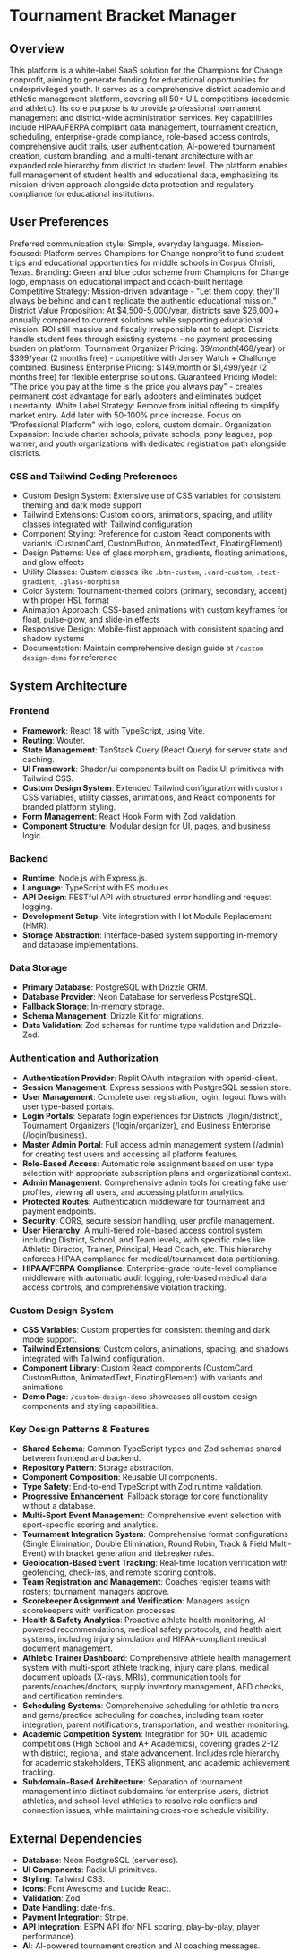 # Tournament Bracket Manager

## Overview
This platform is a white-label SaaS solution for the Champions for Change nonprofit, aiming to generate funding for educational opportunities for underprivileged youth. It serves as a comprehensive district academic and athletic management platform, covering all 50+ UIL competitions (academic and athletic). Its core purpose is to provide professional tournament management and district-wide administration services. Key capabilities include HIPAA/FERPA compliant data management, tournament creation, scheduling, enterprise-grade compliance, role-based access controls, comprehensive audit trails, user authentication, AI-powered tournament creation, custom branding, and a multi-tenant architecture with an expanded role hierarchy from district to student level. The platform enables full management of student health and educational data, emphasizing its mission-driven approach alongside data protection and regulatory compliance for educational institutions.

## User Preferences
Preferred communication style: Simple, everyday language.
Mission-focused: Platform serves Champions for Change nonprofit to fund student trips and educational opportunities for middle schools in Corpus Christi, Texas.
Branding: Green and blue color scheme from Champions for Change logo, emphasis on educational impact and coach-built heritage.
Competitive Strategy: Mission-driven advantage - "Let them copy, they'll always be behind and can't replicate the authentic educational mission."
District Value Proposition: At $4,500-5,000/year, districts save $26,000+ annually compared to current solutions while supporting educational mission. ROI still massive and fiscally irresponsible not to adopt. Districts handle student fees through existing systems - no payment processing burden on platform.
Tournament Organizer Pricing: $39/month ($468/year) or $399/year (2 months free) - competitive with Jersey Watch + Challonge combined.
Business Enterprise Pricing: $149/month or $1,499/year (2 months free) for flexible enterprise solutions.
Guaranteed Pricing Model: "The price you pay at the time is the price you always pay" - creates permanent cost advantage for early adopters and eliminates budget uncertainty.
White Label Strategy: Remove from initial offering to simplify market entry. Add later with 50-100% price increase. Focus on "Professional Platform" with logo, colors, custom domain.
Organization Expansion: Include charter schools, private schools, pony leagues, pop warner, and youth organizations with dedicated registration path alongside districts.

### CSS and Tailwind Coding Preferences
- Custom Design System: Extensive use of CSS variables for consistent theming and dark mode support
- Tailwind Extensions: Custom colors, animations, spacing, and utility classes integrated with Tailwind configuration
- Component Styling: Preference for custom React components with variants (CustomCard, CustomButton, AnimatedText, FloatingElement)
- Design Patterns: Use of glass morphism, gradients, floating animations, and glow effects
- Utility Classes: Custom classes like `.btn-custom`, `.card-custom`, `.text-gradient`, `.glass-morphism`
- Color System: Tournament-themed colors (primary, secondary, accent) with proper HSL format
- Animation Approach: CSS-based animations with custom keyframes for float, pulse-glow, and slide-in effects
- Responsive Design: Mobile-first approach with consistent spacing and shadow systems
- Documentation: Maintain comprehensive design guide at `/custom-design-demo` for reference

## System Architecture

### Frontend
- **Framework**: React 18 with TypeScript, using Vite.
- **Routing**: Wouter.
- **State Management**: TanStack Query (React Query) for server state and caching.
- **UI Framework**: Shadcn/ui components built on Radix UI primitives with Tailwind CSS.
- **Custom Design System**: Extended Tailwind configuration with custom CSS variables, utility classes, animations, and React components for branded platform styling.
- **Form Management**: React Hook Form with Zod validation.
- **Component Structure**: Modular design for UI, pages, and business logic.

### Backend
- **Runtime**: Node.js with Express.js.
- **Language**: TypeScript with ES modules.
- **API Design**: RESTful API with structured error handling and request logging.
- **Development Setup**: Vite integration with Hot Module Replacement (HMR).
- **Storage Abstraction**: Interface-based system supporting in-memory and database implementations.

### Data Storage
- **Primary Database**: PostgreSQL with Drizzle ORM.
- **Database Provider**: Neon Database for serverless PostgreSQL.
- **Fallback Storage**: In-memory storage.
- **Schema Management**: Drizzle Kit for migrations.
- **Data Validation**: Zod schemas for runtime type validation and Drizzle-Zod.

### Authentication and Authorization
- **Authentication Provider**: Replit OAuth integration with openid-client.
- **Session Management**: Express sessions with PostgreSQL session store.
- **User Management**: Complete user registration, login, logout flows with user type-based portals.
- **Login Portals**: Separate login experiences for Districts (/login/district), Tournament Organizers (/login/organizer), and Business Enterprise (/login/business).
- **Master Admin Portal**: Full access admin management system (/admin) for creating test users and accessing all platform features.
- **Role-Based Access**: Automatic role assignment based on user type selection with appropriate subscription plans and organizational context.
- **Admin Management**: Comprehensive admin tools for creating fake user profiles, viewing all users, and accessing platform analytics.
- **Protected Routes**: Authentication middleware for tournament and payment endpoints.
- **Security**: CORS, secure session handling, user profile management.
- **User Hierarchy**: A multi-tiered role-based access control system including District, School, and Team levels, with specific roles like Athletic Director, Trainer, Principal, Head Coach, etc. This hierarchy enforces HIPAA compliance for medical/tournament data partitioning.
- **HIPAA/FERPA Compliance**: Enterprise-grade route-level compliance middleware with automatic audit logging, role-based medical data access controls, and comprehensive violation tracking.

### Custom Design System
- **CSS Variables**: Custom properties for consistent theming and dark mode support.
- **Tailwind Extensions**: Custom colors, animations, spacing, and shadows integrated with Tailwind configuration.
- **Component Library**: Custom React components (CustomCard, CustomButton, AnimatedText, FloatingElement) with variants and animations.
- **Demo Page**: `/custom-design-demo` showcases all custom design components and styling capabilities.

### Key Design Patterns & Features
- **Shared Schema**: Common TypeScript types and Zod schemas shared between frontend and backend.
- **Repository Pattern**: Storage abstraction.
- **Component Composition**: Reusable UI components.
- **Type Safety**: End-to-end TypeScript with Zod runtime validation.
- **Progressive Enhancement**: Fallback storage for core functionality without a database.
- **Multi-Sport Event Management**: Comprehensive event selection with sport-specific scoring and analytics.
- **Tournament Integration System**: Comprehensive format configurations (Single Elimination, Double Elimination, Round Robin, Track & Field Multi-Event) with bracket generation and tiebreaker rules.
- **Geolocation-Based Event Tracking**: Real-time location verification with geofencing, check-ins, and remote scoring controls.
- **Team Registration and Management**: Coaches register teams with rosters; tournament managers approve.
- **Scorekeeper Assignment and Verification**: Managers assign scorekeepers with verification processes.
- **Health & Safety Analytics**: Proactive athlete health monitoring, AI-powered recommendations, medical safety protocols, and health alert systems, including injury simulation and HIPAA-compliant medical document management.
- **Athletic Trainer Dashboard**: Comprehensive athlete health management system with multi-sport athlete tracking, injury care plans, medical document uploads (X-rays, MRIs), communication tools for parents/coaches/doctors, supply inventory management, AED checks, and certification reminders.
- **Scheduling Systems**: Comprehensive scheduling for athletic trainers and game/practice scheduling for coaches, including team roster integration, parent notifications, transportation, and weather monitoring.
- **Academic Competition System**: Integration for 50+ UIL academic competitions (High School and A+ Academics), covering grades 2-12 with district, regional, and state advancement. Includes role hierarchy for academic stakeholders, TEKS alignment, and academic achievement tracking.
- **Subdomain-Based Architecture**: Separation of tournament management into distinct subdomains for enterprise users, district athletics, and school-level athletics to resolve role conflicts and connection issues, while maintaining cross-role schedule visibility.

## External Dependencies
- **Database**: Neon PostgreSQL (serverless).
- **UI Components**: Radix UI primitives.
- **Styling**: Tailwind CSS.
- **Icons**: Font Awesome and Lucide React.
- **Validation**: Zod.
- **Date Handling**: date-fns.
- **Payment Integration**: Stripe.
- **API Integration**: ESPN API (for NFL scoring, play-by-play, player performance).
- **AI**: AI-powered tournament creation and AI coaching messages.